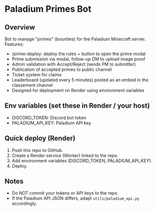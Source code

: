 # Paladium Primes Bot

## Overview
Bot to manage "primes" (bounties) for the Paladium Minecraft server.
Features:
- /prime-deploy: deploy the rules + button to open the prime modal
- Prime submission via modal, follow-up DM to upload image proof
- Admin validation with Accept/Reject (sends PM to submitter)
- Publication of accepted primes to public channel
- Ticket system for claims
- Leaderboard (updated every 5 minutes) posted as an embed in the classement channel
- Designed for deployment on Render using environment variables

## Env variables (set these in Render / your host)
- DISCORD_TOKEN: Discord bot token
- PALADIUM_API_KEY: Paladium API key

## Quick deploy (Render)
1. Push this repo to GitHub.
2. Create a Render service (Worker) linked to the repo.
3. Add environment variables (DISCORD_TOKEN, PALADIUM_API_KEY).
4. Deploy.

## Notes
- Do NOT commit your tokens or API keys to the repo.
- If the Paladium API JSON differs, adapt `utils/paladium_api.py` accordingly.
